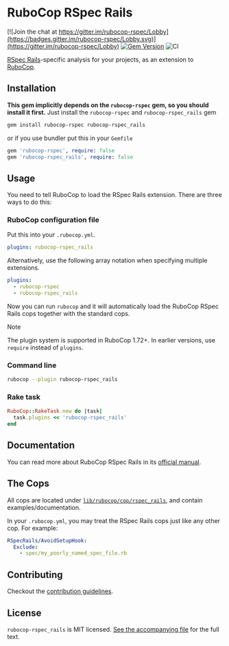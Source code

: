 # RuboCop RSpec Rails

[![Join the chat at https://gitter.im/rubocop-rspec/Lobby](https://badges.gitter.im/rubocop-rspec/Lobby.svg)](https://gitter.im/rubocop-rspec/Lobby)
[![Gem Version](https://badge.fury.io/rb/rubocop-rspec_rails.svg)](https://rubygems.org/gems/rubocop-rspec_rails)
![CI](https://github.com/rubocop/rubocop-rspec_rails/workflows/CI/badge.svg)

[RSpec Rails](https://rspec.info/)-specific analysis for your projects, as an extension to
[RuboCop](https://github.com/rubocop/rubocop).

## Installation

**This gem implicitly depends on the `rubocop-rspec` gem, so you should install it first.**
Just install the `rubocop-rspec` and `rubocop-rspec_rails` gem

```bash
gem install rubocop-rspec rubocop-rspec_rails
```

or if you use bundler put this in your `Gemfile`

```ruby
gem 'rubocop-rspec', require: false
gem 'rubocop-rspec_rails', require: false
```

## Usage

You need to tell RuboCop to load the RSpec Rails extension. There are three
ways to do this:

### RuboCop configuration file

Put this into your `.rubocop.yml`.

```yaml
plugins: rubocop-rspec_rails
```

Alternatively, use the following array notation when specifying multiple extensions.

```yaml
plugins:
  - rubocop-rspec
  - rubocop-rspec_rails
```

Now you can run `rubocop` and it will automatically load the RuboCop RSpec Rails
cops together with the standard cops.

> [!NOTE]
> The plugin system is supported in RuboCop 1.72+. In earlier versions, use `require` instead of `plugins`.

### Command line

```bash
rubocop --plugin rubocop-rspec_rails
```

### Rake task

```ruby
RuboCop::RakeTask.new do |task|
  task.plugins << 'rubocop-rspec_rails'
end
```

## Documentation

You can read more about RuboCop RSpec Rails in its [official manual](https://docs.rubocop.org/rubocop-rspec_rails).

## The Cops

All cops are located under
[`lib/rubocop/cop/rspec_rails`](lib/rubocop/cop/rspec_rails), and contain
examples/documentation.

In your `.rubocop.yml`, you may treat the RSpec Rails cops just like any other
cop. For example:

```yaml
RSpecRails/AvoidSetupHook:
  Exclude:
    - spec/my_poorly_named_spec_file.rb
```

## Contributing

Checkout the [contribution guidelines](.github/CONTRIBUTING.md).

## License

`rubocop-rspec_rails` is MIT licensed. [See the accompanying file](MIT-LICENSE.md) for
the full text.
